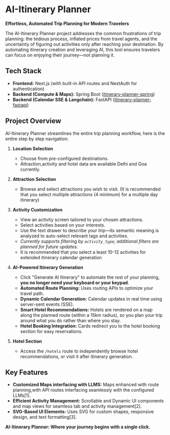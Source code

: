 # AI-Itinerary Planner

**Effortless, Automated Trip Planning for Modern Travelers**

The AI-Itinerary Planner project addresses the common frustrations of trip planning: the tedious process, inflated prices from travel agents, and the uncertainty of figuring out activities only after reaching your destination. By automating itinerary creation and leveraging AI, this tool ensures travelers can focus on enjoying their journey—not planning it.

## Tech Stack

- **Frontend:** Next.js (with built-in API routes and NextAuth for authentication)
- **Backend (Compute & Maps):** Spring Boot ([itinerary-planner-spring](https://github.com/Nipun-Yv/itinerary-planner-spring))
- **Backend (Calendar SSE & Langchain):** FastAPI ([itinerary-planner-fastapi](https://github.com/Nipun-Yv/itinerary-planner-fastapi))

## Project Overview

AI-Itinerary Planner streamlines the entire trip planning workflow, here is the entire step by step navigation:

1. **Location Selection**
   - Choose from pre-configured destinations.
   - Attraction,activity and hotel data are available Delhi and Goa currently.

2. **Attraction Selection**
   - Browse and select attractions you wish to visit. (It is recommended that you select multiple attractions (4 minimum) for a multiple day itinerary)

3. **Activity Customization**
   - View an activity screen tailored to your chosen attractions.
   - Select activities based on your interests.
   - Use the text drawer to describe your trip—its semantic meaning is analyzed to auto-select relevant tags and activities.
   - *Currently supports filtering by `activity_type`; additional filters are planned for future updates.*
   - It is recommended that you select a least 10-12 activities for extended itinerary calendar generation

4. **AI-Powered Itinerary Generation**
   - Click "Generate AI Itinerary" to automate the rest of your planning, **you no longer need your keyboard or your keypad**.
   - **Automated Route Planning:** Uses routing APIs to optimize your travel path.
   - **Dynamic Calendar Generation:** Calendar updates in real time using server-sent events (SSE).
   - **Smart Hotel Recommendations:** Hotels are rendered on a map along the planned route (within a 15km radius), so you plan your trip around what you do rather than where you stay.
   - **Hotel Booking Integration:** Cards redirect you to the hotel booking section for easy reservations.

5. **Hotel Section**
   - Access the `/hotels` route to independently browse hotel recommendations, or visit it after itinerary generation.

## Key Features

- **Customized Maps interfacing with LLMS:** Maps enhanced with route planning,with API routes interfacing seamlessly with the configured LLMs[1].
- **Efficient Activity Management:** Scrollable and Dynamic UI components and map views for seamless tab and activity management[2].
- **SVG-Based UI Elements:** Uses SVG for custom shapes, responsive design, and text formatting[3].


**AI-Itinerary Planner: Where your journey begins with a single click.**


